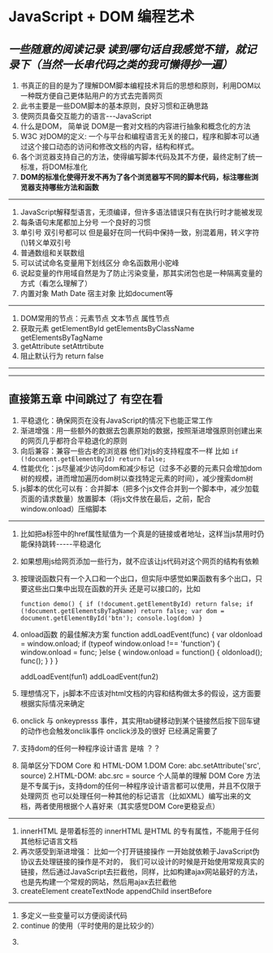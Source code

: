 # JavaScript + DOM 编程艺术
*一些随意的阅读记录 读到哪句话自我感觉不错，就记录下（当然一长串代码之类的我可懒得抄一遍）*
---
1. 书真正的目的是为了理解DOM脚本编程技术背后的思想和原则，利用DOM以一种既方便自己更体贴用户的方式去完善网页
2. 此书主要是一些DOM脚本的基本原则，良好习惯和正确思路
3. 使网页具备交互能力的语言---JavaScript
4. 什么是DOM， 简单说 DOM是一套对文档的内容进行抽象和概念化的方法
5. W3C 对DOM的定义: 一个与平台和编程语言无关的接口，程序和脚本可以通过这个接口动态的访问和修改文档的内容，结构和样式。
6. 各个浏览器支持自己的方法，使得编写脚本代码及其不方便，最终定制了统一标准，将DOM标准化
7. **DOM的标准化使得开发不再为了各个浏览器写不同的脚本代码，标注哪些浏览器支持哪些方法和函数**
---
1. JavaScript解释型语言，无须编译，但许多语法错误只有在执行时才能被发现
2. 每条语句末尾都加上分号 一个良好的习惯
3. 单引号 双引号都可以 但是最好在同一代码中保持一致，别混着用，转义字符(\\)转义单双引号 
4. 普通数组和关联数组
5. 可以试试命名变量用下划线区分 命名函数用小驼峰
6. 说起变量的作用域自然是为了防止污染变量，那其实闭包也是一种隔离变量的方式（看怎么理解了）
7. 内置对象 Math Date 宿主对象 比如document等
-----
1. DOM常用的节点：元素节点 文本节点 属性节点
2. 获取元素 getElementById getElementsByClassName getElementsByTagName 
3. getAttribute setAttrtibute 
4. 阻止默认行为 return false
-------
--------
直接第五章 中间跳过了 有空在看
-------
1. 平稳退化：确保网页在没有JavaScript的情况下也能正常工作
2. 渐进增强：用一些额外的数据去包裹原始的数据，按照渐进增强原则创建出来的网页几乎都符合平稳退化的原则
3. 向后兼容：兼容一些古老的浏览器 他们对js的支持程度不一样 比如
    `if (!document.getElementById) return false;`
4. 性能优化：js尽量减少访问dom和减少标记（过多不必要的元素只会增加dom树的规模，进而增加遍历dom树以查找特定元素的时间），减少搜索dom树
5. js脚本的优化可以有：合并脚本（把多个js文件合并到一个脚本中，减少加载页面的请求数量）放置脚本（将js文件放在最后，</body>之前，配合window.onload）压缩脚本
-----
1. 比如把a标签中的href属性赋值为一个真是的链接或者地址，这样当js禁用时仍能保持跳转-----平稳退化
2. 如果想用js给网页添加一些行为，就不应该让js代码对这个网页的结构有依赖
3. 按理说函数只有一个入口和一个出口，但实际中感觉如果函数有多个出口，只要这些出口集中出现在函数的开头 还是可以接口的，比如

    `function demo() {
      if (!document.getElementById) return false;
      if (!document.getElementsByTagName) return false;
      var dom = document.getElementById('btn');
      console.log(dom)
    }`
4. onload函数 的最佳解决方案
      function addLoadEvent(func) {
        var oldonload = window.onload;
        if (typeof window.onload !== 'function') {
          window.onload = func;
        }else {
          window.onload = function() {
            oldonload();
            func();
          }
        }
      }

      addLoadEvent(fun1)
      addLoadEvent(fun2)
5. 理想情况下，js脚本不应该对html文档的内容和结构做太多的假设，这方面要根据实际情况来确定
6. onclick 与 onkeypresss 事件，其实用tab键移动到某个链接然后按下回车键的动作也会触发onclik事件 onclick涉及的很好 已经满足需要了
7. 支持dom的任何一种程序设计语言 是啥 ？？
8. 简单区分下DOM Core 和 HTML-DOM 
  1.DOM Core: abc.setAttribute('src', source)
  2.HTML-DOM: abc.src = source
  个人简单的理解 DOM Core 方法是不专属于js，支持dom的任何一种程序设计语言都可以使用，并且不仅限于处理网页 也可以处理任何一种其他的标记语言（比如XML）编写出来的文档，两者使用根据个人喜好来（其实感觉DOM Core更稳妥点）
--------
1. innerHTML 是带着标签的 innerHTML 是HTML 的专有属性，不能用于任何其他标记语言文档
2. 再次感受到渐进增强： 比如一个打开链接操作 一开始就依赖于JavaScript伪协议去处理链接的操作是不对的， 我们可以设计的时候是开始使用常规真实的链接，然后通过JavaScript去拦截他，同样，比如构建ajax网站最好的方法，也是先构建一个常规的网站，然后用ajax去拦截他
3. createElement createTextNode appendChild insertBefore
--------
1. 多定义一些变量可以方便阅读代码
2. continue 的使用（平时使用的是比较少的）
<!-- 8.5章 -->
3. 
